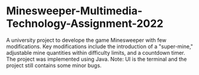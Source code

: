 # Minesweeper-Multimedia-Technology-Assignment-2022
A university project to develope the game Minesweeper with few modifications. Key modifications include the introduction of a "super-mine," adjustable mine quantities within difficulty limits, and a countdown timer. The project was implemented using Java. Note: UI is the terminal and the project still contains some minor bugs.
